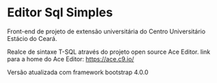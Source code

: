 # Editor Sql Simples

Front-end de projeto de extensão universitária do Centro Universitário Estácio do Ceará.

Realce de sintaxe T-SQL através do projeto open source Ace Editor.
link para a home do Ace Editor: https://ace.c9.io/ 

Versão atualizada com framework bootstrap 4.0.0
